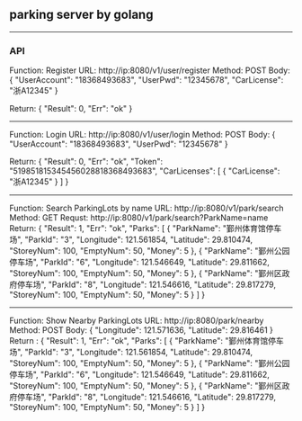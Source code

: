 ## parking server by golang
---
### API
Function: Register
URL: http://ip:8080/v1/user/register
Method: POST
Body:
 {
     "UserAccount": "18368493683",
     "UserPwd": "12345678",
     "CarLicense": "浙A12345"
 }

 Return:
 {
     "Result": 0,
     "Err": "ok"
 }

---
Function: Login
URL: http://ip:8080/v1/user/login
Method: POST
 Body:
 {
     "UserAccount": "18368493683",
     "UserPwd": "12345678"
 }

 Return:
 {
     "Result": 0,
     "Err": "ok",
     "Token": "519851815345456028818368493683",
     "CarLicenses": [
         {
             "CarLicense": "浙A12345"
         }
     ]
 }

---
Function: Search ParkingLots by name
URL: http://ip:8080/v1/park/search
Method: GET
 Requst:
http://ip:8080/v1/park/search?ParkName=name
 Return:
 {
     "Result": 1,
     "Err": "ok",
     "Parks": [
         {
             "ParkName": "鄞州体育馆停车场",
             "ParkId": "3",
             "Longitude": 121.561854,
             "Latitude": 29.810474,
             "StoreyNum": 100,
             "EmptyNum": 50,
             "Money": 5
         },
         {
             "ParkName": "鄞州公园停车场",
             "ParkId": "6",
             "Longitude": 121.546649,
             "Latitude": 29.811662,
             "StoreyNum": 100,
             "EmptyNum": 50,
             "Money": 5
         },
         {
             "ParkName": "鄞州区政府停车场",
             "ParkId": "8",
             "Longitude": 121.546616,
             "Latitude": 29.817279,
             "StoreyNum": 100,
             "EmptyNum": 50,
             "Money": 5
         }
     ]
 }

---
Function: Show Nearby ParkingLots
URL: http://ip:8080/park/nearby
Method: POST
 Body:
 {
     "Longitude": 121.571636,
     "Latitude": 29.816461
 }
 Return :
 {
     "Result": 1,
     "Err": "ok",
     "Parks": [
         {
             "ParkName": "鄞州体育馆停车场",
             "ParkId": "3",
             "Longitude": 121.561854,
             "Latitude": 29.810474,
             "StoreyNum": 100,
             "EmptyNum": 50,
             "Money": 5
         },
         {
             "ParkName": "鄞州公园停车场",
             "ParkId": "6",
             "Longitude": 121.546649,
             "Latitude": 29.811662,
             "StoreyNum": 100,
             "EmptyNum": 50,
             "Money": 5
         },
         {
             "ParkName": "鄞州区政府停车场",
             "ParkId": "8",
             "Longitude": 121.546616,
             "Latitude": 29.817279,
             "StoreyNum": 100,
             "EmptyNum": 50,
             "Money": 5
         }
     ]
 }

